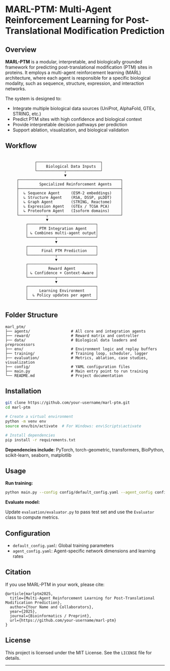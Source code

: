 
# MARL-PTM: Multi-Agent Reinforcement Learning for Post-Translational Modification Prediction

## Overview

**MARL-PTM** is a modular, interpretable, and biologically grounded framework for predicting post-translational modification (PTM) sites in proteins. It employs a multi-agent reinforcement learning (MARL) architecture, where each agent is responsible for a specific biological modality, such as sequence, structure, expression, and interaction networks.

The system is designed to:
- Integrate multiple biological data sources (UniProt, AlphaFold, GTEx, STRING, etc.)
- Predict PTM sites with high confidence and biological context
- Provide interpretable decision pathways per prediction
- Support ablation, visualization, and biological validation

## Workflow


```

             ┌────────────────────────────┐
             │    Biological Data Inputs  │
             └────────────┬───────────────┘
                          ▼
     ┌─────────────────────────────────────────────┐
     │         Specialized Reinforcement Agents    │
     ├─────────────────────────────────────────────┤
     │  ↳ Sequence Agent     (ESM-2 embeddings)    │
     │  ↳ Structure Agent    (RSA, DSSP, pLDDT)    │
     │  ↳ Graph Agent        (STRING, Reactome)    │
     │  ↳ Expression Agent   (GTEx / TCGA PCA)     │
     │  ↳ Proteoform Agent   (Isoform domains)     │
     └────────────┬────────────────────────────────┘
                  ▼
         ┌──────────────────────────────┐
         │     PTM Integration Agent    │
         │ ↳ Combines multi-agent output│
         └────────────┬─────────────────┘
                      ▼
         ┌──────────────────────────────┐
         │      Final PTM Prediction    │
         └────────────┬─────────────────┘
                      ▼
         ┌──────────────────────────────┐
         │         Reward Agent         │
         │ ↳ Confidence + Context-Aware │
         └────────────┬─────────────────┘
                      ▼
         ┌──────────────────────────────┐
         │     Learning Environment     │
         │  ↳ Policy updates per agent  │
         └──────────────────────────────┘

```


## Folder Structure

```
marl_ptm/
├── agents/                  # All core and integration agents
├── reward/                  # Reward matrix and controller
├── data/                    # Biological data loaders and preprocessors
├── env/                     # Environment logic and replay buffers
├── training/                # Training loop, scheduler, logger
├── evaluation/              # Metrics, ablation, case studies, visualization
├── config/                  # YAML configuration files
├── main.py                  # Main entry point to run training
└── README.md                # Project documentation
```

## Installation

```bash
git clone https://github.com/your-username/marl-ptm.git
cd marl-ptm

# Create a virtual environment
python -m venv env
source env/bin/activate  # For Windows: env\Scripts\activate

# Install dependencies
pip install -r requirements.txt
```

**Dependencies include**: PyTorch, torch-geometric, transformers, BioPython, scikit-learn, seaborn, matplotlib

## Usage

**Run training:**

```bash
python main.py --config config/default_config.yaml --agent_config config/agent_config.yaml
```

**Evaluate model:**

Update `evaluation/evaluator.py` to pass test set and use the `Evaluator` class to compute metrics.

## Configuration

* `default_config.yaml`: Global training parameters
* `agent_config.yaml`: Agent-specific network dimensions and learning rates

## Citation

If you use MARL-PTM in your work, please cite:

```
@article{marlptm2025,
  title={Multi-Agent Reinforcement Learning for Post-Translational Modification Prediction},
  author={Your Name and Collaborators},
  year={2025},
  journal={Bioinformatics / Preprint},
  url={https://github.com/your-username/marl-ptm}
}
```

## License

This project is licensed under the MIT License. See the `LICENSE` file for details.

----

